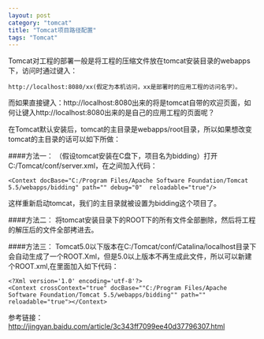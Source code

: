```yaml
---
layout: post
category: "tomcat"
title: "Tomcat项目路径配置"
tags: "Tomcat"
---
```


Tomcat对工程的部署一般是将工程的压缩文件放在tomcat安装目录的webapps下，访问时通过键入： 

    http://localhost:8080/xx(假定为本机访问，xx是部署时的应用工程的访问名字）。

而如果直接键入：http://localhost:8080出来的将是tomcat自带的欢迎页面，如何让键入http://localhost:8080出来的是自己的应用工程的页面呢？  
  
在Tomcat默认安装后，tomcat的主目录是webapps/root目录，所以如果想改变tomcat的主目录的话可以如下所做：  

####方法一：
（假设tomcat安装在C盘下，项目名为bidding）打开C:/Tomcat/conf/server.xml，在<host></host>之间加入代码：  

    <Context docBase="C:/Program Files/Apache Software Foundation/Tomcat 5.5/webapps/bidding" path="" debug="0"  reloadable="true"/>

这样重新启动tomcat，我们的主目录就被设置为bidding这个项目了。  

####方法二：
将tomcat安装目录下的ROOT下的所有文件全部删除，然后将工程的解压后的文件全部拷进去。  

####方法三：
Tomcat5.0以下版本在C:/Tomcat/conf/Catalina/localhost目录下会自动生成了一个ROOT.Xml，但是5.0以上版本不再生成此文件，所以可以新建个ROOT.xml,在里面加入如下代码：  

    <?Xml version='1.0' encoding='utf-8'?>
    <Context crossContext="true" docBase=""C:/Program Files/Apache Software Foundation/Tomcat 5.5/webapps/bidding"" path="" reloadable="true"></Context>

参考链接：<http://jingyan.baidu.com/article/3c343ff7099ee40d37796307.html>

